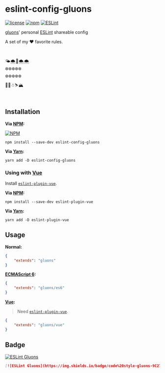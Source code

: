 # eslint-config-gluons
[![license](https://img.shields.io/github/license/gluons/eslint-config-gluons.svg?style=flat-square)](https://github.com/gluons/eslint-config-gluons/blob/master/LICENSE)
[![npm](https://img.shields.io/npm/v/eslint-config-gluons.svg?style=flat-square)](https://www.npmjs.com/package/eslint-config-gluons)
[![ESLint](https://img.shields.io/badge/ESLint%20Config-gluons-463FD4.svg?style=flat-square)](https://github.com/gluons/eslint-config-gluons)

[gluons](https://github.com/gluons)' personal [ESLint](http://eslint.org/) shareable config

A set of my ❤️ favorite rules.

<br>

🌤🌨🚀🌨🌨  
❄️❄️❄️❄️❄️  
❄️❄️❄️❄️❄️  
🎄🎄☃⛷🏔

<br>

## Installation

**Via [NPM](https://www.npmjs.com):**

[![NPM](https://nodei.co/npm/eslint-config-gluons.png?compact=true)](https://www.npmjs.com/package/eslint-config-gluons)

```
npm install --save-dev eslint-config-gluons
```

**Via [Yarn](https://yarnpkg.com):**

```
yarn add -D eslint-config-gluons
```

### Using with [Vue](https://vuejs.org)

Install [`eslint-plugin-vue`](https://github.com/vuejs/eslint-plugin-vue).

**Via [NPM](https://www.npmjs.com):**

```
npm install --save-dev eslint-plugin-vue
```

**Via [Yarn](https://yarnpkg.com):**

```
yarn add -D eslint-plugin-vue
```

## Usage

**Normal:**

```json
{
	"extends": "gluons"
}
```

**[ECMAScript 6](https://babeljs.io/learn-es2015/):**

```json
{
	"extends": "gluons/es6"
}
```

**[Vue](https://vuejs.org):**

> Need [`eslint-plugin-vue`](https://github.com/vuejs/eslint-plugin-vue).

```json
{
	"extends": "gluons/vue"
}
```

## Badge

[![ESLint Gluons](https://img.shields.io/badge/code%20style-gluons-9C27B0.svg?style=flat-square)](https://github.com/gluons/eslint-config-gluons)

```markdown
[![ESLint Gluons](https://img.shields.io/badge/code%20style-gluons-9C27B0.svg?style=flat-square)](https://github.com/gluons/eslint-config-gluons)
```
